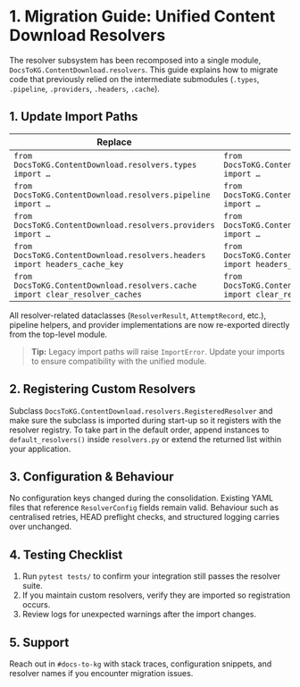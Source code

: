 # 1. Migration Guide: Unified Content Download Resolvers

The resolver subsystem has been recomposed into a single module,
`DocsToKG.ContentDownload.resolvers`. This guide explains how to migrate code
that previously relied on the intermediate submodules (`.types`, `.pipeline`,
`.providers`, `.headers`, `.cache`).

## 1. Update Import Paths

| Replace | With |
| --- | --- |
| `from DocsToKG.ContentDownload.resolvers.types import …` | `from DocsToKG.ContentDownload.resolvers import …` |
| `from DocsToKG.ContentDownload.resolvers.pipeline import …` | `from DocsToKG.ContentDownload.resolvers import …` |
| `from DocsToKG.ContentDownload.resolvers.providers import …` | `from DocsToKG.ContentDownload.resolvers import …` |
| `from DocsToKG.ContentDownload.resolvers.headers import headers_cache_key` | `from DocsToKG.ContentDownload.resolvers import headers_cache_key` |
| `from DocsToKG.ContentDownload.resolvers.cache import clear_resolver_caches` | `from DocsToKG.ContentDownload.resolvers import clear_resolver_caches` |

All resolver-related dataclasses (`ResolverResult`, `AttemptRecord`, etc.),
pipeline helpers, and provider implementations are now re-exported directly
from the top-level module.

> **Tip:** Legacy import paths will raise `ImportError`. Update your imports to
> ensure compatibility with the unified module.

## 2. Registering Custom Resolvers

Subclass `DocsToKG.ContentDownload.resolvers.RegisteredResolver` and make sure
the subclass is imported during start-up so it registers with the resolver
registry. To take part in the default order, append instances to
`default_resolvers()` inside `resolvers.py` or extend the returned list within
your application.

## 3. Configuration & Behaviour

No configuration keys changed during the consolidation. Existing YAML files
that reference `ResolverConfig` fields remain valid. Behaviour such as
centralised retries, HEAD preflight checks, and structured logging carries
over unchanged.

## 4. Testing Checklist

1. Run `pytest tests/` to confirm your integration still passes the resolver
   suite.
2. If you maintain custom resolvers, verify they are imported so registration
   occurs.
3. Review logs for unexpected warnings after the import changes.

## 5. Support

Reach out in `#docs-to-kg` with stack traces, configuration snippets, and
resolver names if you encounter migration issues.
